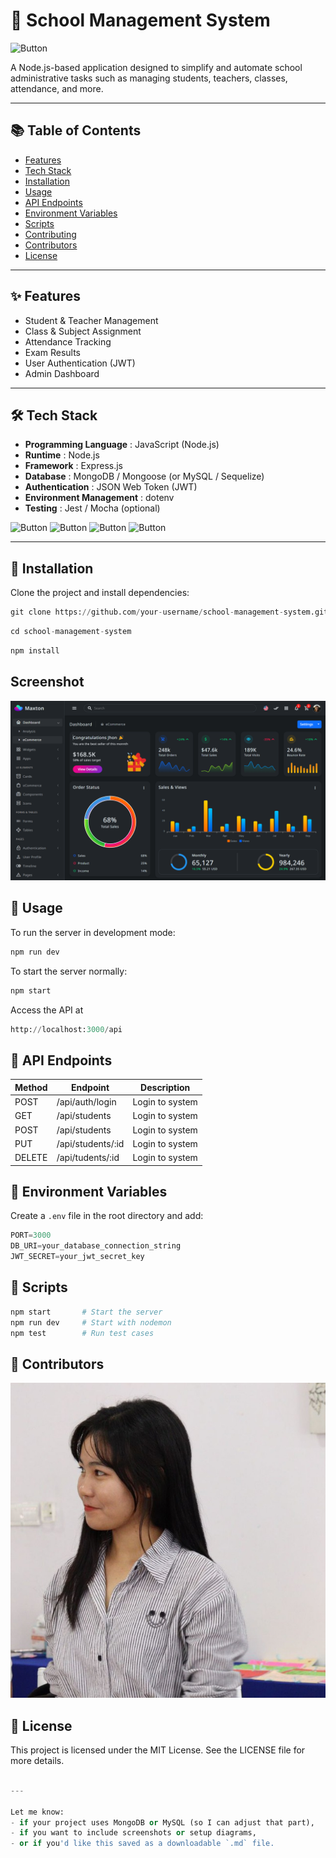 # 🏫 School Management System
![Button](https://img.shields.io/badge/School_management_system-Administrator-green)

A Node.js-based application designed to simplify and automate school administrative tasks such as managing students, teachers, classes, attendance, and more.

***
## 📚 Table of Contents
- [Features](https://example.com)
- [Tech Stack](https://example.com)
- [Installation](https://example.com)
- [Usage](https://example.com)
- [API Endpoints](https://example.com)
- [Environment Variables](https://example.com)
- [Scripts](https://example.com)
- [Contributing](https://example.com)
- [Contributors](https://example.com)
- [License](https://example.com)
***
## ✨ Features
- Student & Teacher Management
- Class & Subject Assignment
- Attendance Tracking
- Exam Results
- User Authentication (JWT)
- Admin Dashboard
***
## 🛠 Tech Stack
- **Programming Language** : JavaScript (Node.js)
- **Runtime** : Node.js
- **Framework** : Express.js
- **Database** : MongoDB / Mongoose (or MySQL / Sequelize)
- **Authentication** : JSON Web Token (JWT)
- **Environment Management** : dotenv
- **Testing** : Jest / Mocha (optional)

![Button](https://img.shields.io/badge/Node.js-18.x-green)
![Button](https://img.shields.io/badge/Express.js-Framework-blue)
![Button](https://img.shields.io/badge/MongoDB-Database-green)
![Button](https://img.shields.io/badge/License-MIT-blue)
***
##  🚀 Installation
Clone the project and install dependencies:
```python
git clone https://github.com/your-username/school-management-system.git
```
```python
cd school-management-system
```
```python
npm install
```
## Screenshot
![Alt Text](image-1.png)
## 🔧 Usage
To run the server in development mode:
```python
npm run dev
```
To start the server normally:
```python
npm start
```
Access the API at
```python
http://localhost:3000/api
```
## 📮 API Endpoints

| Method | Endpoint | Description| 
| --- | ---| ---| 
| POST | /api/auth/login | Login to system | 
| GET | /api/students | Login to system | 
| POST | /api/students | Login to system | 
| PUT | /api/students/:id | Login to system | 
| DELETE | /api/tudents/:id | Login to system | 
## 🔑 Environment Variables
Create a `.env` file in the root directory and add:
```python
PORT=3000
DB_URI=your_database_connection_string
JWT_SECRET=your_jwt_secret_key
```
## 🧪 Scripts
```python
npm start       # Start the server
npm run dev     # Start with nodemon
npm test        # Run test cases
```
## 👥 Contributors
![Logo](image-2.png)
<!-- ```html
<img src="image-2.png" width="400"> -->
## 📄 License
This project is licensed under the MIT License. See the LICENSE file for more details.
```python

---

Let me know:
- if your project uses MongoDB or MySQL (so I can adjust that part),
- if you want to include screenshots or setup diagrams,
- or if you'd like this saved as a downloadable `.md` file.
```



